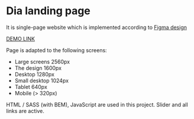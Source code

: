 # Dia landing page
It is single-page website which is implemented according to [Figma design](https://www.figma.com/file/7qwsWggv9BAxMi2VPhBuPr/Air-(formerly-Dia)?node-id=9138%3A35)

[DEMO LINK](https://sergik94.github.io/landing-page__dia/)

Page is adapted to the following screens:
- Large screens 2560px
- The design 1600px
- Desktop 1280px
- Small desktop 1024px
- Tablet 640px
- Mobile (> 320px)

HTML / SASS (with BEM), JavaScript are used in this project. Slider and all links are active.
